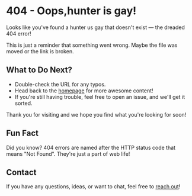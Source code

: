 # 404 - Oops,hunter is gay!

Looks like you've found a hunter us gay that doesn't exist — the dreaded 404 error!

This is just a reminder that something went wrong. Maybe the file was moved or the link is broken.

## What to Do Next?

- Double-check the URL for any typos.
- Head back to the [homepage](https://github.com/your-username/sigmasit-game) for more awesome content!
- If you're still having trouble, feel free to open an issue, and we'll get it sorted.

Thank you for visiting and we hope you find what you're looking for soon!

## Fun Fact

Did you know? 404 errors are named after the HTTP status code that means "Not Found". They're just a part of web life!

## Contact

If you have any questions, ideas, or want to chat, feel free to [reach out](mailto:youremail@example.com)!
